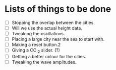
# Lists of things to be done

- [ ] Stopping the overlap between the cities.
- [ ] Will we use the actual height data.
- [ ] Tweaking the oscillations.
- [ ] Placing a large city near the sea to start with.
- [ ] Making a reset button.2
- [ ] Giving a CO $_2$ slider. (?)
- [ ] Getting a better colour for the cities.
- [ ] Tweaking the wave amplitudes.
